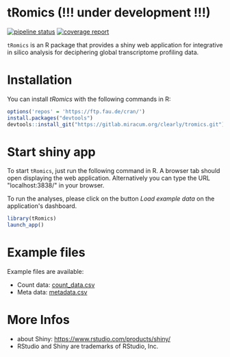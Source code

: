 # tRomics (!!! under development !!!)

<!-- badges: start -->
[![pipeline status](https://gitlab.miracum.org/clearly/tromics/badges/master/pipeline.svg)](https://gitlab.miracum.org/clearly/tromics/commits/master)
[![coverage report](https://gitlab.miracum.org/clearly/tromics/badges/master/coverage.svg)](https://gitlab.miracum.org/clearly/tromics/commits/master)
<!-- badges: end -->

`tRomics` is an R package that provides a shiny web application for integrative in silico analysis for deciphering global transcriptome profiling data.

# Installation

You can install *tRomics* with the following commands in R:

``` r
options('repos' = 'https://ftp.fau.de/cran/')
install.packages("devtools")
devtools::install_git("https://gitlab.miracum.org/clearly/tromics.git")
```
# Start shiny app

To start `tRomics`, just run the following command in R. A browser tab should open displaying the web application. Alternatively you can type the URL "localhost:3838/" in your browser.

To run the analyses, please click on the button *Load example data* on the application's dashboard.

```r
library(tRomics)
launch_app()
```

# Example files

Example files are available: 
* Count data: [count_data.csv](inst/example_data/count_data.csv)
* Meta data: [metadata.csv](inst/example_data/metadata.csv)

# More Infos

- about Shiny: https://www.rstudio.com/products/shiny/
- RStudio and Shiny are trademarks of RStudio, Inc.
